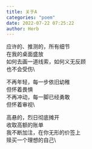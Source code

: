 ```yaml
---
title: 关于A
categories: "poem"
date: 2022-07-22 07:25:22
author: Herb
---
```


应许的、推测的，所有细节\
在我的桌面盛放\
如何去画一道线索，如何义无反顾\
也不会受伤\

不再年轻，每一步依旧幼稚\
但怀着畏惧\
不再冲动，每一脚已经勇敢\
但怀着审视\

高悬的，烈日彻底摊开\
收取高额的账单\
我不断加注，在你无形的价签上\
赎买一个理想的自己\
